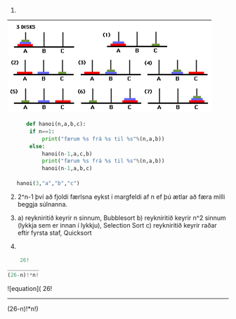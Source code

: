 1.
![Tower](https://github.com/robertatli/FORR3RR-Reiknirit/blob/master/Verkefni3/tower.png)
```python
      def hanoi(n,a,b,c):
       if n==1:
           print("færum %s frá %s til %s"%(n,a,b))
       else:
           hanoi(n-1,a,c,b)
           print("færum %s frá %s til %s"%(n,a,b))
           hanoi(n-1,a,b,c)

   hanoi(3,"a","b","c")
```

2. 2^n-1 því að fjoldi færlsna eykst í margfeldi af n ef þú ætlar að færa milli beggja súlnanna.


3. a) reykniritið keyrir n sinnum, Bubblesort
   b) reykniritið keyrir n^2 sinnum (lykkja sem er innan í lykkju), Selection Sort
   c) reykniritið keyrir raðar eftir fyrsta staf, Quicksort
   
   
4. 
```python
    26!
__________
(26-n)!*n!
```
![equation](    26!
__________
(26-n)!*n!)
